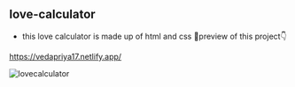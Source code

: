 ## love-calculator
* this love calculator is made up of html and css
 👀preview of this project👇

https://vedapriya17.netlify.app/

![lovecalculator](https://github.com/vedapriya17/love-calculator/assets/140573640/ba5c8977-d805-4a3a-ac6a-3fcb6a14c4b9)
